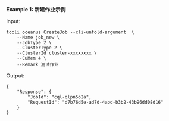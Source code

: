 **Example 1: 新建作业示例**



Input: 

```
tccli oceanus CreateJob --cli-unfold-argument  \
    --Name job_new \
    --JobType 2 \
    --ClusterType 2 \
    --ClusterId cluster-xxxxxxxx \
    --CuMem 4 \
    --Remark 测试作业
```

Output: 
```
{
    "Response": {
        "JobId": "cql-qlpn5o2a",
        "RequestId": "d7b76d5e-ad7d-4abd-b3b2-43b96dd08d16"
    }
}
```

